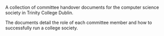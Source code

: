 A collection of committee handover documents for the computer science society in Trinity College Dublin.

The documents detail the role of each committee member and how to successfully run a college society. 
